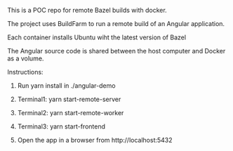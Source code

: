 This is a POC repo for remote Bazel builds with docker.

The project uses BuildFarm to run a remote build of an Angular application.

Each container installs Ubuntu wiht the latest version of Bazel

The Angular source code is shared between the host computer and Docker as a volume.

Instructions:
1) Run yarn install in ./angular-demo

2) Terminal1: yarn start-remote-server  

3) Terminal2: yarn start-remote-worker  

4) Terminal3: yarn start-frontend

5) Open the app in a browser from http://localhost:5432
